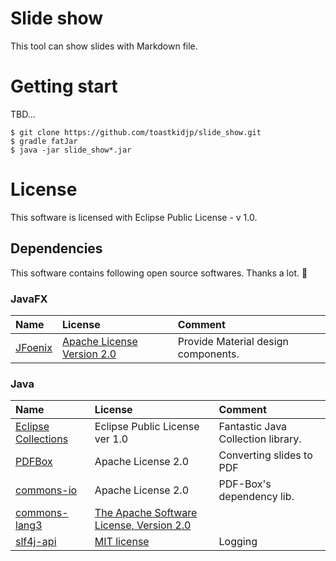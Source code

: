 ﻿Slide show
====

This tool can show slides with Markdown file.

# Getting start
TBD...

```
$ git clone https://github.com/toastkidjp/slide_show.git
$ gradle fatJar
$ java -jar slide_show*.jar
```

# License
This software is licensed with Eclipse Public License - v 1.0.

## Dependencies
This software contains following open source softwares. Thanks a lot. :bow:

### JavaFX

| Name | License | Comment |
|:---|:---|:---|
| [JFoenix](http://jfoenix.com/) | [Apache License Version 2.0](https://github.com/jfoenixadmin/JFoenix/blob/master/LICENSE) | Provide Material design components.

### Java

| Name | License | Comment |
|:---|:---|:---|
| [Eclipse Collections](https://www.eclipse.org/collections/) | Eclipse Public License ver 1.0 | Fantastic Java Collection library.
| [PDFBox](https://pdfbox.apache.org/) | Apache License 2.0 | Converting slides to PDF
| [commons-io](http://commons.apache.org/proper/commons-io/) | Apache License 2.0 | PDF-Box's dependency lib.
| [commons-lang3](https://commons.apache.org/proper/commons-lang/) | [The Apache Software License, Version 2.0](http://www.apache.org/licenses/LICENSE-2.0.txt)
| [slf4j-api](http://www.slf4j.org/) | [MIT license](http://www.slf4j.org/license.html) | Logging

